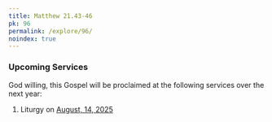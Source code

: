 ```yaml
---
title: Matthew 21.43-46
pk: 96
permalink: /explore/96/
noindex: true
---
```


### Upcoming Services

God willing, this Gospel will be proclaimed at the following services over the next year:


1. Liturgy on [August, 14, 2025](https://orthocal.info/readings/gregorian/2025/08/14/)
